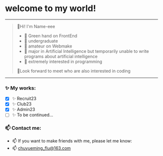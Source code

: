 # welcome to my world!
---
> 👋Hi! I'm Name-eee
> - 🌱 Green hand on FrontEnd
> - 🌱 undergraduate
> - 🌱 amateur on Webmake
> - 🌱 major in Artificial Intelligence but temporarily unable to write programs about artificial intelligence
> - 🌱 extremely interested in programming
>   
> 👀Look forward to meet who are also interested in coding
---
### ✨ My works:
- [x] ✨ Recruit23
- [x] ✨ Club23
- [x] ✨ Admin23
- [ ] ✨ To be continued...

### 📫 Contact me:
- 📫 If you want to make friends with me, please let me know:
- 📫 chuyueming_flu@163.com


